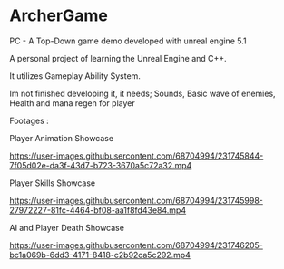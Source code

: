 # ArcherGame
PC - A Top-Down game demo developed with unreal engine 5.1

A personal project of learning the Unreal Engine and C++.

It utilizes Gameplay Ability System.

Im not finished developing it, it needs;
Sounds,
Basic wave of enemies,
Health and mana regen for player

Footages : 

Player Animation Showcase


https://user-images.githubusercontent.com/68704994/231745844-7f05d02e-da3f-43d7-b723-3670a5c72a32.mp4


Player Skills Showcase



https://user-images.githubusercontent.com/68704994/231745998-27972227-81fc-4464-bf08-aa1f8fd43e84.mp4


AI and Player Death Showcase




https://user-images.githubusercontent.com/68704994/231746205-bc1a069b-6dd3-4171-8418-c2b92ca5c292.mp4

